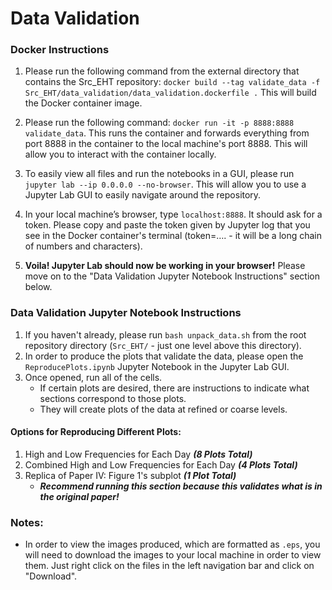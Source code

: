 # Data Validation

### Docker Instructions
1. Please run the following command from the external directory that contains the Src_EHT repository: `docker build --tag validate_data -f Src_EHT/data_validation/data_validation.dockerfile .` This will build the Docker container image.

2. Please run the following command: `docker run -it -p 8888:8888 validate_data`. This runs the container and forwards everything from port 8888 in the container to the local machine's port 8888. This will allow you to interact with the container locally.

3. To easily view all files and run the notebooks in a GUI, please run `jupyter lab --ip 0.0.0.0 --no-browser`. This will allow you to use a Jupyter Lab GUI to easily navigate around the repository.

4. In your local machine’s browser, type `localhost:8888`. It should ask for a token. Please copy and paste the token given by Jupyter log that you see in the Docker container's terminal (token=…. - it will be a long chain of numbers and characters).

5. **Voila! Jupyter Lab should now be working in your browser!** Please move on to the "Data Validation Jupyter Notebook Instructions" section below.



### Data Validation Jupyter Notebook Instructions
1. If you haven't already, please run `bash unpack_data.sh` from the root repository directory (`Src_EHT/` - just one level above this directory). 
2. In order to produce the plots that validate the data, please open the `ReproducePlots.ipynb` Jupyter Notebook in the Jupyter Lab GUI. 
3. Once opened, run all of the cells.
   - If certain plots are desired, there are instructions to indicate what sections correspond to those plots. 
   - They will create plots of the data at refined or coarse levels.

#### Options for Reproducing Different Plots:
1. High and Low Frequencies for Each Day _**(8 Plots Total)**_
2. Combined High and Low Frequencies for Each Day _**(4 Plots Total)**_
3. Replica of Paper IV: Figure 1's subplot _**(1 Plot Total)**_
   - _**Recommend running this section because this validates what is in the original paper!**_
   
   
  
### Notes:
* In order to view the images produced, which are formatted as `.eps`, you will need to download the images to your local machine in order to view them. Just right click on the files in the left navigation bar and click on "Download".